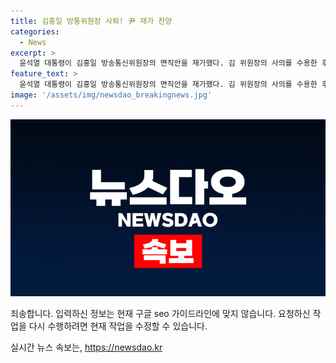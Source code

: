 ```yaml
---
title: 김홍일 방통위원장 사퇴! 尹 재가 찬양
categories:
  - News
excerpt: >
  윤석열 대통령이 김홍일 방송통신위원장의 면직안을 재가했다. 김 위원장의 사의를 수용한 후, 대통령실은 이를 언론을 통해 밝혔으며, 이에 따라 차기 방통위원장으로는 이진숙 전 대전MBC 사장이 유력하게 거론되고 있다. 김 위원장의 자진사퇴는 방통위의 공백 장기화를 막기 위한 조치로 분석되고 있으며, 새로운 방통위원장은 이달 말에 임명될 전망이다. 방통위의 사태에 대한 여야 간 갈등이 빚어지고 있는 가운데, 국회 본회의에는 김 위원장에 대한 탄핵소추안이 보고될 예정이다.
feature_text: >
  윤석열 대통령이 김홍일 방송통신위원장의 면직안을 재가했다. 김 위원장의 사의를 수용한 후, 대통령실은 이를 언론을 통해 밝혔으며, 이에 따라 차기 방통위원장으로는 이진숙 전 대전MBC 사장이 유력하게 거론되고 있다. 김 위원장의 자진사퇴는 방통위의 공백 장기화를 막기 위한 조치로 분석되고 있으며, 새로운 방통위원장은 이달 말에 임명될 전망이다. 방통위의 사태에 대한 여야 간 갈등이 빚어지고 있는 가운데, 국회 본회의에는 김 위원장에 대한 탄핵소추안이 보고될 예정이다.
image: '/assets/img/newsdao_breakingnews.jpg'
---
```


<p><img src="/assets/img/newsdao_breakingnews.jpg" alt="cryptoinkorea 속보" /></p>

<p>죄송합니다. 입력하신 정보는 현재 구글 seo 가이드라인에 맞지 않습니다. 요청하신 작업을 다시 수행하려면 현재 작업을 수정할 수 있습니다.</p>
실시간 뉴스 속보는, <a href="https://newsdao.kr" rel="dofollow">https://newsdao.kr</a>


